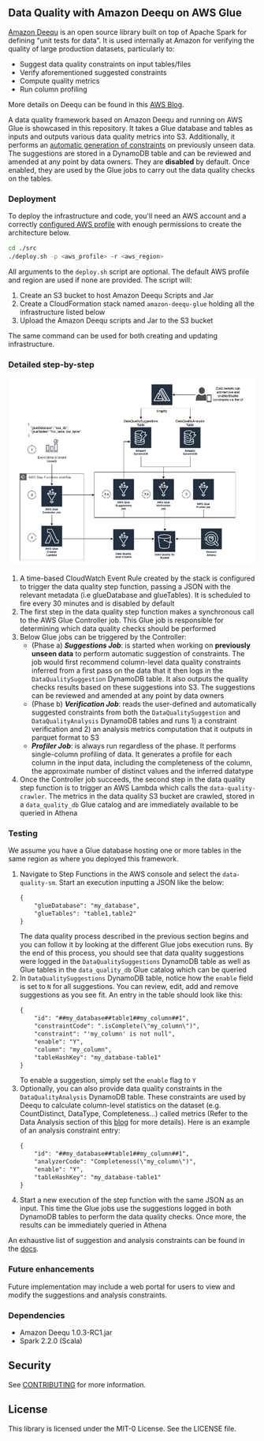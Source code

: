 ## Data Quality with Amazon Deequ on AWS Glue

[Amazon Deequ](https://github.com/awslabs/deequ) is an open source library built on top of Apache Spark for defining “unit tests for data”. It is used internally at Amazon for verifying the quality of large production datasets, particularly to:

* Suggest data quality constraints on input tables/files
* Verify aforementioned suggested constraints
* Compute quality metrics
* Run column profiling

More details on Deequ can be found in this [AWS Blog](https://aws.amazon.com/blogs/big-data/test-data-quality-at-scale-with-deequ/).

A data quality framework based on Amazon Deequ and running on AWS Glue is  showcased in this repository. It takes a Glue database and tables as inputs and outputs various data quality metrics into S3. Additionally, it performs an [automatic generation of constraints](https://github.com/awslabs/deequ/blob/master/src/main/scala/com/amazon/deequ/examples/constraint_suggestion_example.md) on previously unseen data. The suggestions are stored in a DynamoDB table and can be reviewed and amended at any point by data owners. They are **disabled** by default. Once enabled, they are used by the Glue jobs to carry out the data quality checks on the tables.

### Deployment
To deploy the infrastructure and code, you'll need an AWS account and a correctly [configured AWS profile](https://docs.aws.amazon.com/cli/latest/userguide/cli-chap-configure.html) with enough permissions to create the architecture below.

```bash
cd ./src
./deploy.sh -p <aws_profile> -r <aws_region>
```
All arguments to the ```deploy.sh``` script are optional. The default AWS profile and region are used if none are provided. The script will:
1. Create an S3 bucket to host Amazon Deequ Scripts and Jar
2. Create a CloudFormation stack named ```amazon-deequ-glue``` holding all the infrastructure listed below
3. Upload the Amazon Deequ scripts and Jar to the S3 bucket

The same command can be used for both creating and updating infrastructure.

### Detailed step-by-step
![Architecture](./docs/amazon-deequ-glue.png)

1. A time-based CloudWatch Event Rule created by the stack is configured to trigger the data quality step function, passing a JSON with the relevant metadata (i.e glueDatabase and glueTables). It is scheduled to fire every 30 minutes and is disabled by default
2. The first step in the data quality step function makes a synchronous call to the AWS Glue Controller job. This Glue job is responsible for determining which data quality checks should be performed
3. Below Glue jobs can be triggered by the Controller:
    - (Phase a) ***Suggestions Job***: is started when working on **previously unseen data** to perform automatic suggestion of constraints. The job would first recommend column-level data quality constraints inferred from a first pass on the data that it then logs in the ```DataQualitySuggestion``` DynamoDB table. It also outputs the quality checks results based on these suggestions into S3. The suggestions can be reviewed and amended at any point by data owners
    - (Phase b) ***Verification Job***: reads the user-defined and automatically suggested constraints from both the ```DataQualitySuggestion``` and ```DataQualityAnalysis``` DynamoDB tables and runs 1) a constraint verification and 2) an analysis metrics computation that it outputs in parquet format to S3
    - ***Profiler Job***: is always run regardless of the phase. It performs single-column profiling of data. It generates a profile for each column in the input data, including the completeness of the column, the approximate number of distinct values and the inferred datatype
4. Once the Controller job succeeds, the second step in the data quality step function is to trigger an AWS Lambda which calls the ```data-quality-crawler```. The metrics in the data quality S3 bucket are crawled, stored in a ```data_quality_db``` Glue catalog and are immediately available to be queried in Athena 

### Testing
We assume you have a Glue database hosting one or more tables in the same region as where you deployed this framework.

1. Navigate to Step Functions in the AWS console and select the ```data-quality-sm```. Start an execution inputting a JSON like the below:
    ```
    {
        "glueDatabase": "my_database",
        "glueTables": "table1,table2"
    }
    ```
    The data quality process described in the previous section begins and you can follow it by looking at the different Glue jobs execution runs. By the end of this process, you should see that data quality suggestions were logged in the ```DataQualitySuggestions``` DynamoDB table as well as Glue tables in the ```data_quality_db``` Glue catalog which can be queried
2. In ```DataQualitySuggestions``` DynamoDB table, notice how the ```enable``` field is set to ```N``` for all suggestions. You can review, edit, add and remove suggestions as you see fit. An entry in the table should look like this:
    ```
    {
        "id": "##my_database##table1##my_column##1",
        "constraintCode": ".isComplete(\"my_column\")",
        "constraint": "'my_column' is not null",
        "enable": "Y",
        "column": "my_column",
        "tableHashKey": "my_database-table1"
    }
    ```
    To enable a suggestion, simply set the ```enable``` flag to ```Y```
3. Optionally, you can also provide data quality constraints in the ```DataQualityAnalysis``` DynamoDB table. These constraints are used by Deequ to calculate column-level statistics on the dataset (e.g. CountDistinct, DataType, Completeness…) called metrics (Refer to the Data Analysis section of this [blog](https://aws.amazon.com/blogs/big-data/test-data-quality-at-scale-with-deequ/) for more details). Here is an example of an analysis constraint entry:
    ```
    {
        "id": "##my_database##table1##my_column##1",
        "analyzerCode": "Completeness(\"my_column\")",
        "enable": "Y",
        "tableHashKey": "my_database-table1"
    }
    ```
4. Start a new execution of the step function with the same JSON as an input. This time the Glue jobs use the suggestions logged in both DynamoDB tables to perform the data quality checks. Once more, the results can be immediately queried in Athena

An exhaustive list of suggestion and analysis constraints can be found in the [docs](./docs/constraints/).

### Future enhancements
Future implementation may include a web portal for users to view and modify the suggestions and analysis constraints.

### Dependencies
- Amazon Deequ 1.0.3-RC1.jar
- Spark 2.2.0 (Scala)

## Security

See [CONTRIBUTING](CONTRIBUTING.md#security-issue-notifications) for more information.

## License

This library is licensed under the MIT-0 License. See the LICENSE file.

